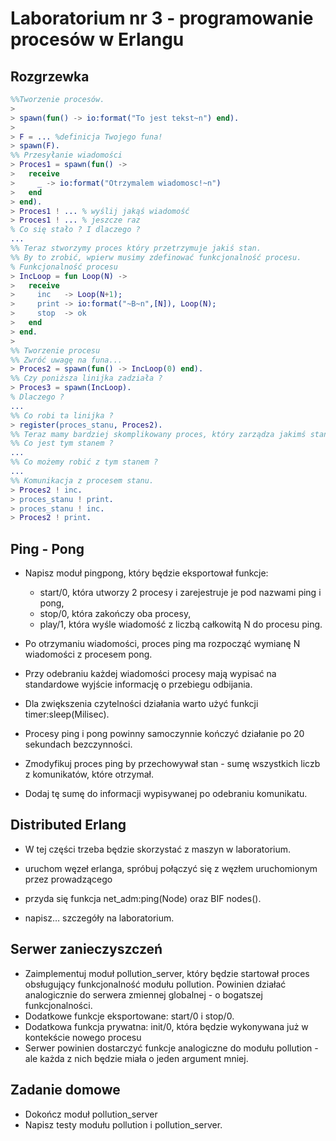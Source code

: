# Laboratorium nr 3 - programowanie procesów w Erlangu

## Rozgrzewka

```erlang
%%Tworzenie procesów.
>
> spawn(fun() -> io:format("To jest tekst~n") end).
>
> F = ... %definicja Twojego funa!
> spawn(F).
%% Przesyłanie wiadomości
> Proces1 = spawn(fun() -> 
>   receive 
>     _ -> io:format("Otrzymalem wiadomosc!~n") 
>   end 
> end).
> Proces1 ! ... % wyślij jakąś wiadomość
> Proces1 ! ... % jeszcze raz
% Co się stało ? I dlaczego ?
...
%% Teraz stworzymy proces który przetrzymuje jakiś stan.
%% By to zrobić, wpierw musimy zdefinować funkcjonalność procesu.
% Funkcjonalność procesu
> IncLoop = fun Loop(N) ->
>   receive
>     inc   -> Loop(N+1);
>     print -> io:format("~B~n",[N]), Loop(N);
>     stop  -> ok
>   end
> end.
>
%% Tworzenie procesu
%% Zwróć uwagę na funa... 
> Proces2 = spawn(fun() -> IncLoop(0) end).
%% Czy poniższa linijka zadziała ?
> Proces3 = spawn(IncLoop).
% Dlaczego ?
...
%% Co robi ta linijka ?
> register(proces_stanu, Proces2).
%% Teraz mamy bardziej skomplikowany proces, który zarządza jakimś stanem
%% Co jest tym stanem ?
...
%% Co możemy robić z tym stanem ?
...
%% Komunikacja z procesem stanu.
> Proces2 ! inc.
> proces_stanu ! print.
> proces_stanu ! inc.
> Proces2 ! print.
```

## Ping - Pong
- Napisz moduł pingpong, który będzie eksportował funkcje:
  - start/0, która utworzy 2 procesy i zarejestruje je pod nazwami ping i pong,
  - stop/0, która zakończy oba procesy,
  - play/1, która wyśle wiadomość z liczbą całkowitą N do procesu ping.

- Po otrzymaniu wiadomości, proces ping ma rozpocząć wymianę N wiadomości z procesem pong. 
- Przy odebraniu każdej wiadomości procesy mają wypisać na standardowe wyjście informację o przebiegu odbijania.
- Dla zwiększenia czytelności działania warto użyć funkcji timer:sleep(Milisec).
- Procesy ping i pong powinny samoczynnie kończyć działanie po 20 sekundach bezczynności.

- Zmodyfikuj proces ping by przechowywał stan - sumę wszystkich liczb z komunikatów, które otrzymał. 
- Dodaj tę sumę do informacji wypisywanej po odebraniu komunikatu.

## Distributed Erlang
- W tej części trzeba będzie skorzystać z maszyn w laboratorium.

- uruchom węzeł erlanga, spróbuj połączyć się z węzłem uruchomionym przez prowadzącego
- przyda się funkcja net_adm:ping(Node) oraz BIF nodes().
- napisz… szczegóły na laboratorium.

## Serwer zanieczyszczeń
- Zaimplementuj moduł pollution_server, który będzie startował proces obsługujący funkcjonalność modułu pollution. Powinien działać analogicznie do serwera zmiennej globalnej - o bogatszej funkcjonalności.
- Dodatkowe funkcje eksportowane: start/0 i stop/0.
- Dodatkowa funkcja prywatna: init/0, która będzie wykonywana już w kontekście nowego procesu
- Serwer powinien dostarczyć funkcje analogiczne do modułu pollution - ale każda z nich będzie miała o jeden argument mniej.

## Zadanie domowe
- Dokończ moduł pollution_server
- Napisz testy modułu pollution i pollution_server.
